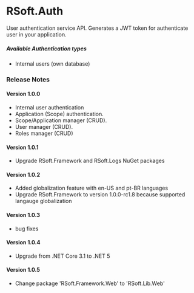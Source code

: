 # RSoft.Auth
User authentication service API. Generates a JWT token for authenticate user in your application.

##### Available Authentication types
- Internal users (own database)

### Release Notes

#### Version 1.0.0
- Internal user authentication
- Application (Scope) authentication.
- Scope/Application manager (CRUD).
- User manager (CRUD).
- Roles manager (CRUD)

#### Version 1.0.1
- Upgrade RSoft.Framework and RSoft.Logs NuGet packages

#### Version 1.0.2
- Added globalization feature with en-US and pt-BR languages
- Upgrade RSoft.Framework to version 1.0.0-rc1.8 because supported langauge globalization

#### Version 1.0.3
- bug fixes

#### Version 1.0.4
- Upgrade from .NET Core 3.1 to .NET 5

#### Version 1.0.5
- Change package 'RSoft.Framework.Web' to 'RSoft.Lib.Web'